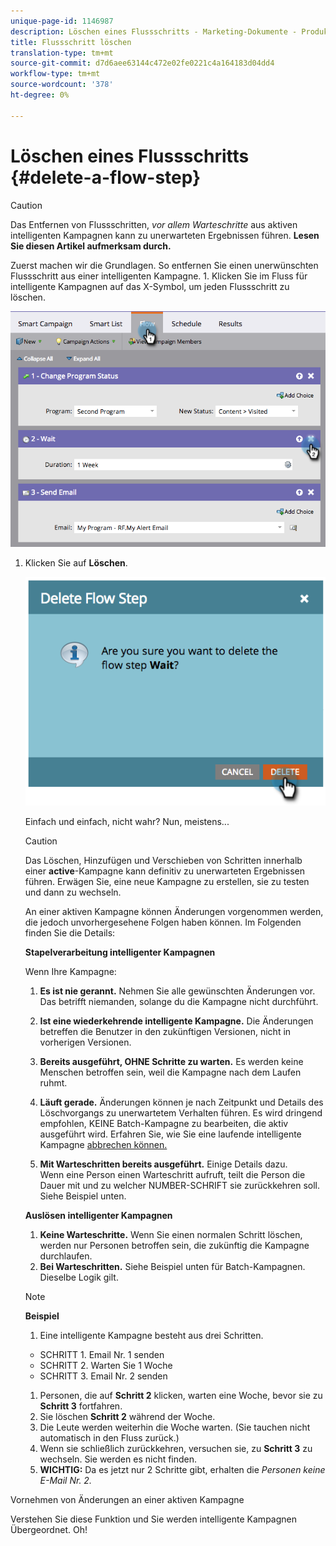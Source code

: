 ```yaml
---
unique-page-id: 1146987
description: Löschen eines Flussschritts - Marketing-Dokumente - Produktdokumentation
title: Flussschritt löschen
translation-type: tm+mt
source-git-commit: d7d6aee63144c472e02fe0221c4a164183d04dd4
workflow-type: tm+mt
source-wordcount: '378'
ht-degree: 0%

---
```



# Löschen eines Flussschritts {#delete-a-flow-step}

>[!CAUTION]
>
>Das Entfernen von Flussschritten, *vor allem Warteschritte* aus aktiven intelligenten Kampagnen kann zu unerwarteten Ergebnissen führen. **Lesen Sie diesen Artikel aufmerksam durch.**

Zuerst machen wir die Grundlagen. So entfernen Sie einen unerwünschten Flussschritt aus einer intelligenten Kampagne. 1. Klicken Sie im Fluss für intelligente Kampagnen auf das X-Symbol, um jeden Flussschritt zu löschen.

![](assets/image2014-9-22-13-3a52-3a20.png)

1. Klicken Sie auf **Löschen**.

   ![](assets/image2014-9-22-13-3a55-3a25.png)

   Einfach und einfach, nicht wahr? Nun, meistens...

   >[!CAUTION]
   >
   >Das Löschen, Hinzufügen und Verschieben von Schritten innerhalb einer **active**-Kampagne kann definitiv zu unerwarteten Ergebnissen führen. Erwägen Sie, eine neue Kampagne zu erstellen, sie zu testen und dann zu wechseln.

   An einer aktiven Kampagne können Änderungen vorgenommen werden, die jedoch unvorhergesehene Folgen haben können. Im Folgenden finden Sie die Details:

   **Stapelverarbeitung intelligenter Kampagnen**

   Wenn Ihre Kampagne:

   1. **Es ist nie gerannt.** Nehmen Sie alle gewünschten Änderungen vor. Das betrifft niemanden, solange du die Kampagne nicht durchführt.
   1. **Ist eine wiederkehrende intelligente Kampagne.** Die Änderungen betreffen die Benutzer in den zukünftigen Versionen, nicht in vorherigen Versionen.
   1. **Bereits ausgeführt, OHNE Schritte zu warten.** Es werden keine Menschen betroffen sein, weil die Kampagne nach dem Laufen ruhmt.
   1. **Läuft gerade.** Änderungen können je nach Zeitpunkt und Details des Löschvorgangs zu unerwartetem Verhalten führen. Es wird dringend empfohlen, KEINE Batch-Kampagne zu bearbeiten, die aktiv ausgeführt wird. Erfahren Sie, wie Sie eine laufende intelligente Kampagne [abbrechen können.](../../../../product-docs/core-marketo-concepts/smart-campaigns/using-smart-campaigns/abort-a-smart-campaign.md)

   1. **Mit Warteschritten bereits ausgeführt.** Einige Details dazu.\
      Wenn eine Person einen Warteschritt aufruft, teilt die Person die Dauer mit und zu welcher NUMBER-SCHRIFT sie zurückkehren soll. Siehe Beispiel unten.

   **Auslösen intelligenter Kampagnen**

   1. **Keine Warteschritte.** Wenn Sie einen normalen Schritt löschen, werden nur Personen betroffen sein, die zukünftig die Kampagne durchlaufen.
   1. **Bei Warteschritten.** Siehe Beispiel unten für Batch-Kampagnen. Dieselbe Logik gilt.

   >[!NOTE]
   >
   >**Beispiel**
   >
   >    
   >    
   >1. Eine intelligente Kampagne besteht aus drei Schritten.
   >
   >   * SCHRITT 1. Email Nr. 1 senden
   >   * SCHRITT 2. Warten Sie 1 Woche
   >   * SCHRITT 3. Email Nr. 2 senden
   >
   >1. Personen, die auf **Schritt 2** klicken, warten eine Woche, bevor sie zu **Schritt 3** fortfahren.
   >1. Sie löschen **Schritt 2** während der Woche.
   >1. Die Leute werden weiterhin die Woche warten. (Sie tauchen nicht automatisch in den Fluss zurück.)
   >1. Wenn sie schließlich zurückkehren, versuchen sie, zu **Schritt 3** zu wechseln. Sie werden es nicht finden.
   >1. **WICHTIG:** Da es jetzt nur 2 Schritte gibt, erhalten die  *Personen keine E-Mail Nr. 2.*


Vornehmen von Änderungen an einer aktiven Kampagne

Verstehen Sie diese Funktion und Sie werden intelligente Kampagnen Übergeordnet. Oh!
